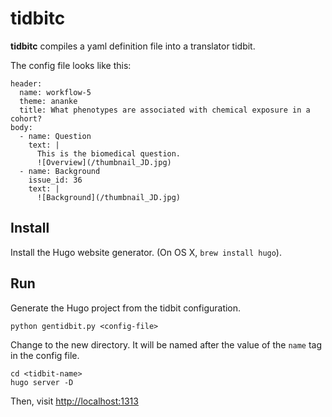 # tidbitc

**tidbitc** compiles a yaml definition file into a translator tidbit. 

The config file looks like this:
```
header:
  name: workflow-5
  theme: ananke
  title: What phenotypes are associated with chemical exposure in a cohort?
body:
  - name: Question
    text: |
      This is the biomedical question.
      ![Overview](/thumbnail_JD.jpg)
  - name: Background
    issue_id: 36
    text: |
      ![Background](/thumbnail_JD.jpg)
```

## Install

Install the Hugo website generator. (On OS X, `brew install hugo`).

## Run

Generate the Hugo project from the tidbit configuration.

```python gentidbit.py <config-file>```

Change to the new directory. It will be named after the value of the `name` tag in the config file.

```
cd <tidbit-name>
hugo server -D
```

Then, visit [http://localhost:1313](http://localhost:1313)
